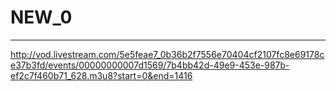 # NEW_0
---
http://vod.livestream.com/5e5feae7_0b36b2f7556e70404cf2107fc8e69178ce37b3fd/events/00000000007d1569/7b4bb42d-49e9-453e-987b-ef2c7f460b71_628.m3u8?start=0&end=1416
